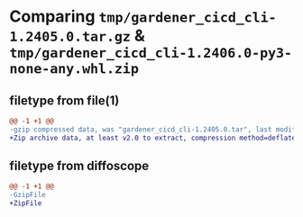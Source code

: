 # Comparing `tmp/gardener_cicd_cli-1.2405.0.tar.gz` & `tmp/gardener_cicd_cli-1.2406.0-py3-none-any.whl.zip`

## filetype from file(1)

```diff
@@ -1 +1 @@
-gzip compressed data, was "gardener_cicd_cli-1.2405.0.tar", last modified: Fri May 31 07:19:13 2024, max compression
+Zip archive data, at least v2.0 to extract, compression method=deflate
```

## filetype from diffoscope

```diff
@@ -1 +1 @@
-GzipFile
+ZipFile
```

